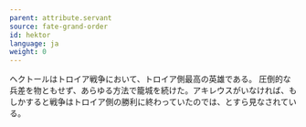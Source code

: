 ```yaml
---
parent: attribute.servant
source: fate-grand-order
id: hektor
language: ja
weight: 0
---
```


ヘクトールはトロイア戦争において、トロイア側最高の英雄である。
圧倒的な兵差を物ともせず、あらゆる方法で籠城を続けた。アキレウスがいなければ、もしかすると戦争はトロイア側の勝利に終わっていたのでは、とすら見なされている。
